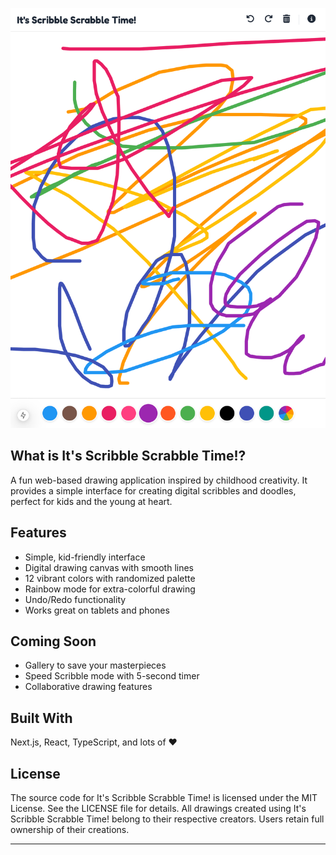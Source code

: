 ![It's Scribble Scrabble Time! Screenshot](/.github/assets/screenshot.png)

## What is It's Scribble Scrabble Time!?
A fun web-based drawing application inspired by childhood creativity. It provides a simple interface for creating digital scribbles and doodles, perfect for kids and the young at heart.

## Features
- Simple, kid-friendly interface 
- Digital drawing canvas with smooth lines 
- 12 vibrant colors with randomized palette 
- Rainbow mode for extra-colorful drawing 
- Undo/Redo functionality 
- Works great on tablets and phones 

## Coming Soon
- Gallery to save your masterpieces
- Speed Scribble mode with 5-second timer
- Collaborative drawing features

## Built With
Next.js, React, TypeScript, and lots of ❤️

## License
The source code for It's Scribble Scrabble Time! is licensed under the MIT License. See the LICENSE file for details. All drawings created using It's Scribble Scrabble Time! belong to their respective creators. Users retain full ownership of their creations.

---
